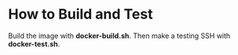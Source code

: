 # How to Build and Test

Build the image with **docker-build.sh**. Then make a testing SSH with **docker-test.sh**.
